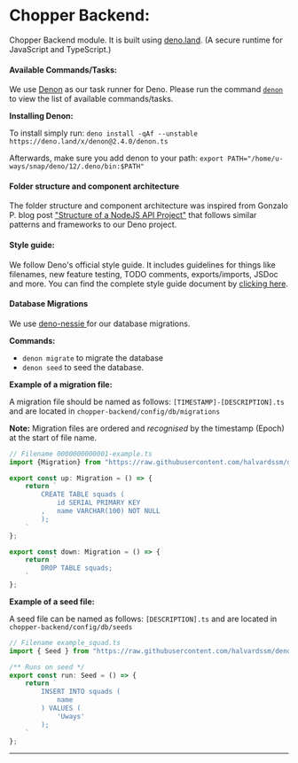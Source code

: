 Chopper Backend:
===

Chopper Backend module. It is built using [deno.land][1]. 
(A secure runtime for JavaScript and TypeScript.)

#### Available Commands/Tasks:

We use [Denon][4] as our task runner for Deno.
Please run the command [`denon`][4] to view the list of available commands/tasks.   

**Installing Denon:**

To install simply run:
`deno install -qAf --unstable https://deno.land/x/denon@2.4.0/denon.ts`

Afterwards, make sure you add denon to your path:
`export PATH="/home/u-ways/snap/deno/12/.deno/bin:$PATH"`

#### Folder structure and component architecture

The folder structure and component architecture was inspired from Gonzalo P. 
blog post ["Structure of a NodeJS API Project"][3] that follows similar patterns 
and frameworks to our Deno project.

#### Style guide:

We follow Deno's official style guide. It includes guidelines for things like 
filenames, new feature testing, TODO comments, exports/imports, JSDoc and more.
You can find the complete style guide document by [clicking here][2].

#### Database Migrations

We use [deno-nessie ][5] for our database migrations.

**Commands:**
- `denon migrate` to migrate the database
- `denon seed` to seed the database. 

**Example of a migration file:** 

A migration file should be named as follows: `[TIMESTAMP]-[DESCRIPTION].ts` 
and are located in `chopper-backend/config/db/migrations`

**Note:** Migration files are ordered and _recognised_ by the timestamp (Epoch)
 at the start of file name.

```ts
// Filename 0000000000001-example.ts
import {Migration} from "https://raw.githubusercontent.com/halvardssm/deno-nessie/master/mod.ts";

export const up: Migration = () => {
    return `
        CREATE TABLE squads (
            id SERIAL PRIMARY KEY
        ,   name VARCHAR(100) NOT NULL
        );
    `
};

export const down: Migration = () => {
    return `
        DROP TABLE squads;
    `
};
```

**Example of a seed file:** 

A seed file can be named as follows: `[DESCRIPTION].ts` 
and are located in `chopper-backend/config/db/seeds`

```ts
// Filename example_squad.ts
import { Seed } from "https://raw.githubusercontent.com/halvardssm/deno-nessie/master/mod.ts";

/** Runs on seed */
export const run: Seed = () => {
    return `
        INSERT INTO squads (
            name
        ) VALUES (
            'Uways'
        );
    `
};
```

___

[1]:https://deno.land/
[2]:https://deno.land/manual/contributing/style_guide
[3]:https://medium.com/codebase/structure-of-a-nodejs-api-project-cdecb46ef3f8
[4]:https://github.com/denosaurs/denon
[5]:https://github.com/halvardssm/deno-nessie
[5]:https://github.com/halvardssm/deno-nessie